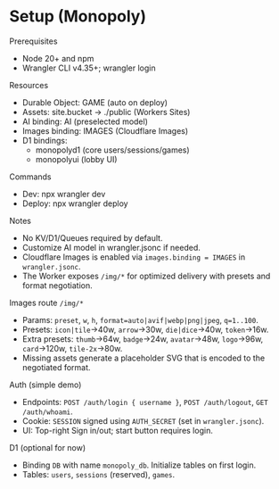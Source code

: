 # Setup (Monopoly)

Prerequisites
- Node 20+ and npm
- Wrangler CLI v4.35+; wrangler login

Resources
- Durable Object: GAME (auto on deploy)
- Assets: site.bucket → ./public (Workers Sites)
- AI binding: AI (preselected model)
- Images binding: IMAGES (Cloudflare Images)
 - D1 bindings:
   - monopolyd1 (core users/sessions/games)
   - monopolyui (lobby UI)

Commands
- Dev: npx wrangler dev
- Deploy: npx wrangler deploy

Notes
- No KV/D1/Queues required by default.
- Customize AI model in wrangler.jsonc if needed.
- Cloudflare Images is enabled via `images.binding = IMAGES` in `wrangler.jsonc`.
- The Worker exposes `/img/*` for optimized delivery with presets and format negotiation.

Images route `/img/*`
- Params: `preset`, `w`, `h`, `format=auto|avif|webp|png|jpeg`, `q=1..100`.
- Presets: `icon|tile`→40w, `arrow`→30w, `die|dice`→40w, `token`→16w.
- Extra presets: `thumb`→64w, `badge`→24w, `avatar`→48w, `logo`→96w, `card`→120w, `tile-2x`→80w.
- Missing assets generate a placeholder SVG that is encoded to the negotiated format.

Auth (simple demo)
- Endpoints: `POST /auth/login { username }`, `POST /auth/logout`, `GET /auth/whoami`.
- Cookie: `SESSION` signed using `AUTH_SECRET` (set in `wrangler.jsonc`).
- UI: Top-right Sign in/out; start button requires login.

D1 (optional for now)
- Binding `DB` with name `monopoly_db`. Initialize tables on first login.
- Tables: `users`, `sessions` (reserved), `games`.
